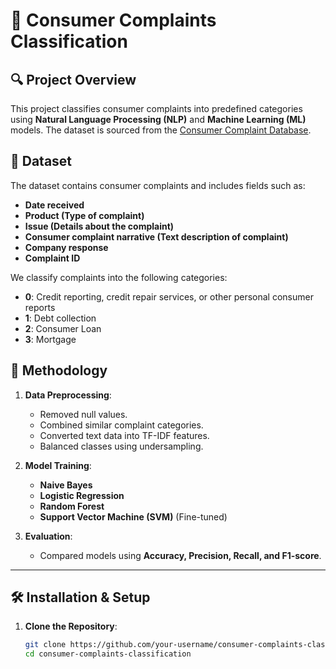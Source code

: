 # 📌 Consumer Complaints Classification

## 🔍 Project Overview
This project classifies consumer complaints into predefined categories using **Natural Language Processing (NLP)** and **Machine Learning (ML)** models. The dataset is sourced from the [Consumer Complaint Database](https://catalog.data.gov/dataset/consumer-complaint-database).

## 📂 Dataset
The dataset contains consumer complaints and includes fields such as:
- **Date received**  
- **Product (Type of complaint)**  
- **Issue (Details about the complaint)**  
- **Consumer complaint narrative (Text description of complaint)**  
- **Company response**  
- **Complaint ID**  

We classify complaints into the following categories:
- **0**: Credit reporting, credit repair services, or other personal consumer reports  
- **1**: Debt collection  
- **2**: Consumer Loan  
- **3**: Mortgage  

## 🚀 Methodology
1. **Data Preprocessing**:
   - Removed null values.
   - Combined similar complaint categories.
   - Converted text data into TF-IDF features.
   - Balanced classes using undersampling.

2. **Model Training**:
   - **Naive Bayes**
   - **Logistic Regression**
   - **Random Forest**
   - **Support Vector Machine (SVM)** (Fine-tuned)

3. **Evaluation**:
   - Compared models using **Accuracy, Precision, Recall, and F1-score**.

---

## 🛠️ Installation & Setup
1. **Clone the Repository**:
   ```bash
   git clone https://github.com/your-username/consumer-complaints-classification.git
   cd consumer-complaints-classification

